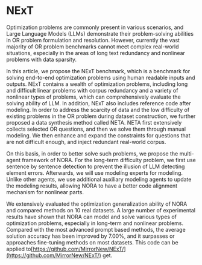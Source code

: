 # NExT
Optimization problems are commonly present in various scenarios, and Large Language Models (LLMs) demonstrate their problem-solving abilities in OR problem formulation and resolution. However, currently the vast majority of OR problem benchmarks cannot meet complex real-world situations, especially in the areas of long text redundancy and nonlinear problems with data sparsity.

In this article, we propose the NExT benchmark, which is a benchmark for solving end-to-end optimization problems using human readable inputs and outputs. NExT contains a wealth of optimization problems, including long and difficult linear problems with corpus redundancy and a variety of nonlinear types of problems, which can comprehensively evaluate the solving ability of LLM. In addition, NExT also includes reference code after modeling. In order to address the scarcity of data and the low difficulty of existing problems in the OR problem during dataset construction, we further proposed a data synthesis method called NETA. NETA first extensively collects selected OR questions, and then we solve them through manual modeling. We then enhance and expand the constraints for questions that are not difficult enough, and inject redundant real-world corpus.

On this basis, in order to better solve such problems, we propose the multi-agent framework of NORA. For the long-term difficulty problem, we first use sentence by sentence detection to prevent the illusion of LLM detecting element errors. Afterwards, we will use modeling experts for modeling. Unlike other agents, we use additional auxiliary modeling agents to update the modeling results, allowing NORA to have a better code alignment mechanism for nonlinear parts.

We extensively evaluated the optimization generalization ability of NORA and compared methods on 10 real datasets. A large number of experimental results have shown that NORA can model and solve various types of optimization problems, especially in long-term and nonlinear problems. Compared with the most advanced prompt based methods, the average solution accuracy has been improved by 7.00%, and it surpasses or approaches fine-tuning methods on most datasets. This code can be applied to[https://github.com/MirrorNew/NExT/](https://github.com/MirrorNew/NExT/) get.
